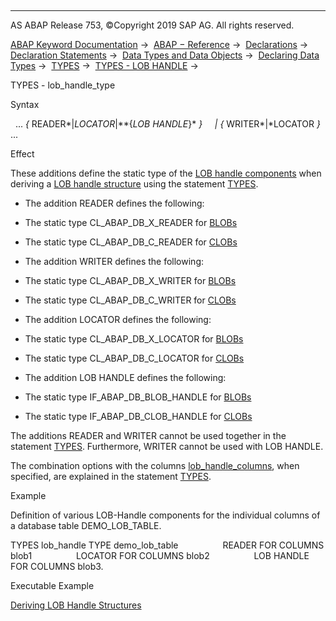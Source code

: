  

* * *

AS ABAP Release 753, ©Copyright 2019 SAP AG. All rights reserved.

[ABAP Keyword Documentation](https://help.sap.com/doc/abapdocu_753_index_htm/7.53/en-US/abenabap.htm) →  [ABAP − Reference](https://help.sap.com/doc/abapdocu_753_index_htm/7.53/en-US/abenabap_reference.htm) →  [Declarations](https://help.sap.com/doc/abapdocu_753_index_htm/7.53/en-US/abendeclarations.htm) →  [Declaration Statements](https://help.sap.com/doc/abapdocu_753_index_htm/7.53/en-US/abenabap_declarations.htm) →  [Data Types and Data Objects](https://help.sap.com/doc/abapdocu_753_index_htm/7.53/en-US/abentypes_and_objects.htm) →  [Declaring Data Types](https://help.sap.com/doc/abapdocu_753_index_htm/7.53/en-US/abentypes_statements.htm) →  [TYPES](https://help.sap.com/doc/abapdocu_753_index_htm/7.53/en-US/abaptypes.htm) →  [TYPES - LOB HANDLE](https://help.sap.com/doc/abapdocu_753_index_htm/7.53/en-US/abaptypes_lob_handle.htm) → 

TYPES - lob\_handle\_type

Syntax

  ... *{* READER*|*LOCATOR*|**{*LOB HANDLE*}* *}*
    *|* *{* WRITER*|*LOCATOR *}* ...

Effect

These additions define the static type of the [LOB handle components](https://help.sap.com/doc/abapdocu_753_index_htm/7.53/en-US/abenlob_handle_component_glosry.htm "Glossary Entry") when deriving a [LOB handle structure](https://help.sap.com/doc/abapdocu_753_index_htm/7.53/en-US/abenlob_handle_component_glosry.htm "Glossary Entry") using the statement [TYPES](https://help.sap.com/doc/abapdocu_753_index_htm/7.53/en-US/abaptypes_lob_handle.htm).

-   The addition READER defines the following:
    

-   The static type CL\_ABAP\_DB\_X\_READER for [BLOBs](https://help.sap.com/doc/abapdocu_753_index_htm/7.53/en-US/abenblob_glosry.htm "Glossary Entry")

-   The static type CL\_ABAP\_DB\_C\_READER for [CLOBs](https://help.sap.com/doc/abapdocu_753_index_htm/7.53/en-US/abenclob_glosry.htm "Glossary Entry")

-   The addition WRITER defines the following:
    

-   The static type CL\_ABAP\_DB\_X\_WRITER for [BLOBs](https://help.sap.com/doc/abapdocu_753_index_htm/7.53/en-US/abenblob_glosry.htm "Glossary Entry")

-   The static type CL\_ABAP\_DB\_C\_WRITER for [CLOBs](https://help.sap.com/doc/abapdocu_753_index_htm/7.53/en-US/abenclob_glosry.htm "Glossary Entry")

-   The addition LOCATOR defines the following:
    

-   The static type CL\_ABAP\_DB\_X\_LOCATOR for [BLOBs](https://help.sap.com/doc/abapdocu_753_index_htm/7.53/en-US/abenblob_glosry.htm "Glossary Entry")

-   The static type CL\_ABAP\_DB\_C\_LOCATOR for [CLOBs](https://help.sap.com/doc/abapdocu_753_index_htm/7.53/en-US/abenclob_glosry.htm "Glossary Entry")

-   The addition LOB HANDLE defines the following:
    

-   The static type IF\_ABAP\_DB\_BLOB\_HANDLE for [BLOBs](https://help.sap.com/doc/abapdocu_753_index_htm/7.53/en-US/abenblob_glosry.htm "Glossary Entry")

-   The static type IF\_ABAP\_DB\_CLOB\_HANDLE for [CLOBs](https://help.sap.com/doc/abapdocu_753_index_htm/7.53/en-US/abenclob_glosry.htm "Glossary Entry")

The additions READER and WRITER cannot be used together in the statement [TYPES](https://help.sap.com/doc/abapdocu_753_index_htm/7.53/en-US/abaptypes_lob_handle.htm). Furthermore, WRITER cannot be used with LOB HANDLE.

The combination options with the columns [lob\_handle\_columns](https://help.sap.com/doc/abapdocu_753_index_htm/7.53/en-US/abaptypes_lob_handle_columns.htm), when specified, are explained in the statement [TYPES](https://help.sap.com/doc/abapdocu_753_index_htm/7.53/en-US/abaptypes_lob_handle.htm).

Example

Definition of various LOB-Handle components for the individual columns of a database table DEMO\_LOB\_TABLE.

TYPES lob\_handle TYPE demo\_lob\_table
                 READER FOR COLUMNS blob1
                 LOCATOR FOR COLUMNS blob2
                 LOB HANDLE FOR COLUMNS blob3.

Executable Example

[Deriving LOB Handle Structures](https://help.sap.com/doc/abapdocu_753_index_htm/7.53/en-US/abentypes_lob_handle_abexa.htm)